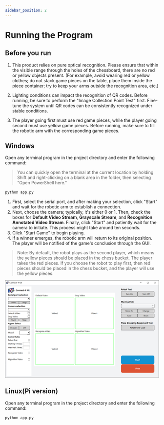 ```yaml
---
sidebar_position: 2
---
```


# Running the Program

## Before you run

1. This product relies on pure optical recognition. Please ensure that within the visible range through the holes of the chessboard, there are no red or yellow objects present. (For example, avoid wearing red or yellow clothes; do not stack game pieces on the table, place them inside the piece container; try to keep your arms outside the recognition area, etc.)

2. Lighting conditions can impact the recognition of QR codes. Before running, be sure to perform the "Image Collection Point Test" first. Fine-tune the system until QR codes can be consistently recognized under stable conditions.

3. The player going first must use red game pieces, while the player going second must use yellow game pieces. Before running, make sure to fill the robotic arm with the corresponding game pieces.

## Windows

Open any terminal program in the project directory and enter the following command:

> You can quickly open the terminal at the current location by holding Shift and right-clicking on a blank area in the folder, then selecting "Open PowerShell here."

```bash
python app.py
```

1. First, select the serial port, and after making your selection, click "Start" and wait for the robotic arm to establish a connection.
2. Next, choose the camera; typically, it's either 0 or 1. Then, check the boxes for **Default Video Stream**, **Grayscale Stream**, and **Recognition Annotated Video Stream**. Finally, click "Start" and patiently wait for the camera to initiate. This process might take around ten seconds.
3. Click "Start Game" to begin playing.
4. If a winner emerges, the robotic arm will return to its original position. The player will be notified of the game's conclusion through the GUI.

> Note: By default, the robot plays as the second player, which means the yellow pieces should be placed in the chess bucket. The player takes the red pieces. If you choose the robot to play first, then red pieces should be placed in the chess bucket, and the player will use the yellow pieces.

![](attachment/2023-07-12-18-39-07.png)

## Linux(Pi version)

Open any terminal program in the project directory and enter the following command:

```bash
python app.py
```
